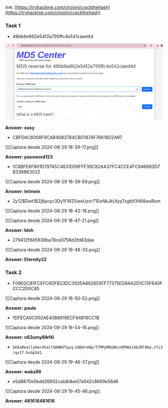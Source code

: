 link: [https://tryhackme.com/r/room/crackthehash](https://tryhackme.com/r/room/crackthehash)

### Task 1

- 48bb6e862e54f2a795ffc4e541caed4d


![](CrackTheHash.png)

**Answer: easy**

- CBFDAC6008F9CAB4083784CBD1874F76618D2A97 


![[Captura desde 2024-08-29 18-39-17.png]]

**Answer: password123**

- 1C8BFE8F801D79745C4631D09FFF36C82AA37FC4CCE4FC946683D7B336B63032


![[Captura desde 2024-08-29 18-39-59.png]]

**Answer: letmein**

- $2y$12$Dwt1BZj6pcyc3Dy1FWZ5ieeUznr71EeNkJkUlypTsgbX1H68wsRom


![[Captura desde 2024-08-29 18-42-18.png]]

![[Captura desde 2024-08-29 18-47-21.png]]

**Answer: bleh**

- 279412f945939ba78ce0758d3fd83daa

![[Captura desde 2024-08-29 18-48-33.png]]

**Answer: Eternity22**

### Task 2

- F09EDCB1FCEFC6DFB23DC3505A882655FF77375ED8AA2D1C13F640FCCC2D0C85

![[Captura desde 2024-08-29 18-50-52.png]]

**Answer: paule**

- 1DFECA0C002AE40B8619ECF94819CC1B

![[Captura desde 2024-08-29 18-54-16.png]]

**Answer: n63umy8lkf4i**

- `$6$aReallyHardSalt$6WKUTqzq.UQQmrm0p/T7MPpMbGNnzXPMAXi4bJMl9be.cfi3/qxIf.hsGpS41`

![[Captura desde 2024-08-29 19-46-37.png]]

**Answer: waka99**

- e5d8870e5bdd26602cab8dbe07a942c8669e56d6

![[Captura desde 2024-08-29 19-45-46.png]]

**Answer: 481616481616**